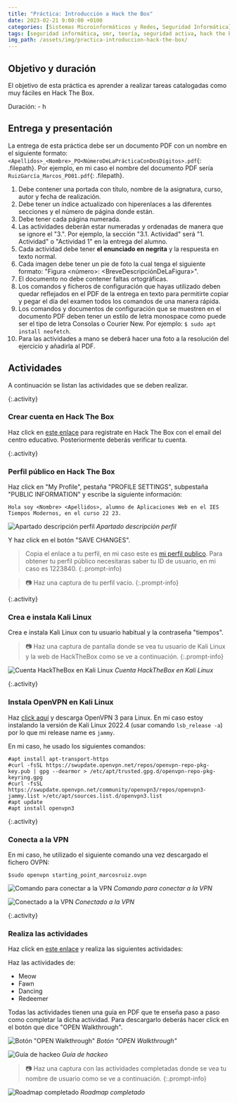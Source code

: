 ```yaml
---
title: "Práctica: Introducción a Hack the Box"
date: 2023-02-21 9:00:00 +0100
categories: [Sistemas Microinformáticos y Redes, Seguridad Informática]
tags: [seguridad informática, smr, teoría, seguridad activa, hack the box]
img_path: /assets/img/practica-introduccion-hack-the-box/
---
```


## Objetivo y duración

El objetivo de esta práctica es aprender a realizar tareas catalogadas como muy fáciles en Hack The Box.

Duración: - h

## Entrega y presentación

La entrega de esta práctica debe ser un documento PDF con un nombre en el siguiente formato: `<Apellidos>_<Nombre>_PO<NúmeroDeLaPrácticaConDosDígitos>.pdf`{: .filepath}. Por ejemplo, en mi caso el nombre del documento PDF sería `RuizGarcía_Marcos_PO01.pdf`{: .filepath}.

1. Debe contener una portada con título, nombre de la asignatura, curso, autor y fecha de realización.
2. Debe tener un índice actualizado con hiperenlaces a las diferentes secciones y el número de página donde están.
3. Debe tener cada página numerada.
4. Las actividades deberán estar numeradas y ordenadas de manera que se ignore el "3.". Por ejemplo, la sección "3.1. Actividad" será "1. Actividad" o "Actividad 1" en la entrega del alumno.
5. Cada actividad debe tener **el enunciado en negrita** y la respuesta en texto normal.
6. Cada imagen debe tener un pie de foto la cual tenga el siguiente formato: "Figura \<número\>: \<BreveDescripciónDeLaFigura\>".
7. El documento no debe contener faltas ortográficas.
8. Los comandos y ficheros de configuración que hayas utilizado deben quedar reflejados en el PDF de la entrega en texto para permitirte copiar y pegar el día del examen todos los comandos de una manera rápida.
9. Los comandos y documentos de configuración que se muestren en el documento PDF deben tener un estilo de letra monospace como puede ser el tipo de letra Consolas o Courier New. Por ejemplo: `$ sudo apt install neofetch`.
10. Para las actividades a mano se deberá hacer una foto a la resolución del ejercicio y añadirla al PDF.

## Actividades

A continuación se listan las actividades que se deben realizar.

{:.activity}
### Crear cuenta en Hack The Box

Haz click en [este enlace](https://academy.hackthebox.com/register) para registrate en Hack The Box con el email del centro educativo. Posteriormente deberás verificar tu cuenta.

{:.activity}
### Perfil público en Hack The Box

Haz click en "My Profile", pestaña "PROFILE SETTINGS", subpestaña "PUBLIC INFORMATION" y escribe la siguiente información:

```plaintext
Hola soy <Nombre> <Apellidos>, alumno de Aplicaciones Web en el IES Tiempos Modernos, en el curso 22 23.
```

![Apartado descripción perfil](descripcionPerfil.png)
_Apartado descripción perfil_


Y haz click en el botón "SAVE CHANGES".

> Copia el enlace a tu perfil, en mi caso este es [mi perfil publico](https://app.hackthebox.com/users/1223840). Para obtener tu perfil público necesitaras saber tu ID de usuario, en mi caso es 1223840.
{:.prompt-info}

> 📷 Haz una captura de tu perfil vacío.
{:.prompt-info}

{:.activity}
### Crea e instala Kali Linux

Crea e instala Kali Linux con tu usuario habitual y la contraseña "tiempos".

> 📷 Haz una captura de pantalla donde se vea tu usuario de Kali Linux y la web de HackTheBox como se ve a continuación.
{:.prompt-info}

![Cuenta HackTheBox en Kali Linux](01.png)
_Cuenta HackTheBox en Kali Linux_


{:.activity}
### Instala OpenVPN en Kali Linux

Haz [click aquí](https://openvpn.net/openvpn-client-for-linux/) y descarga OpenVPN 3 para Linux. En mi caso estoy instalando la versión de Kali Linux 2022.4 (usar comando `lsb_release -a`) por lo que mi release name es `jammy`.

En mi caso, he usado los siguientes comandos:

```console
#apt install apt-transport-https
#curl -fsSL https://swupdate.openvpn.net/repos/openvpn-repo-pkg-key.pub | gpg --dearmor > /etc/apt/trusted.gpg.d/openvpn-repo-pkg-keyring.gpg
#curl -fsSL https://swupdate.openvpn.net/community/openvpn3/repos/openvpn3-jammy.list >/etc/apt/sources.list.d/openvpn3.list
#apt update
#apt install openvpn3
```
{:.activity}
### Conecta a la VPN

En mi caso, he utilizado el siguiente comando una vez descargado el fichero OVPN:

```console
$sudo openvpn starting_point_marcosruiz.ovpn
```

![Comando para conectar a la VPN](07.png)
_Comando para conectar a la VPN_

![Conectado a la VPN](08.png)
_Conectado a la VPN_

{:.activity}
### Realiza las actividades

Haz click en [este enlace](https://app.hackthebox.com/starting-point) y realiza las siguientes actividades:

Haz las actividades de:

- Meow
- Fawn
- Dancing
- Redeemer

Todas las actividades tienen una guía en PDF que te enseña paso a paso como completar la dicha actividad. Para descargarlo deberás hacer click en el botón que dice "OPEN Walkthrough".


![Botón "OPEN Walkthrough"](11.png)
_Botón "OPEN Walkthrough"_


![Guía de hackeo](12.png)
_Guía de hackeo_

> 📷 Haz una captura con las actividades completadas donde se vea tu nombre de usuario como se ve a continuación.
{:.prompt-info}

![Roadmap completado](roadmapHtb.png)
_Roadmap completado_
